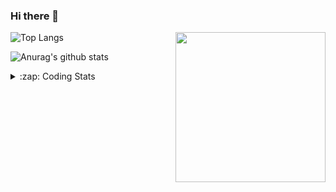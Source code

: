### Hi there 👋

<!--
**tao8687/tao8687** is a ✨ _special_ ✨ repository because its `README.md` (this file) appears on your GitHub profile.

Here are some ideas to get you started:

- 🔭 I’m currently working on ...
- 🌱 I’m currently learning ...
- 👯 I’m looking to collaborate on ...
- 🤔 I’m looking for help with ...
- 💬 Ask me about ...
- 📫 How to reach me: ...
- 😄 Pronouns: ...
- ⚡ Fun fact: ...
-->

<img align='right' src="https://media.giphy.com/media/M9gbBd9nbDrOTu1Mqx/giphy.gif" width="240">

  
![Top Langs](https://github-readme-stats.vercel.app/api/top-langs/?username=tao8687&layout=compact&title_color=23238E&text_color=A67D3D)

![Anurag's github stats](https://github-readme-stats.vercel.app/api?username=tao8687&show_icons=true&&text_color=A67D3D&title_color=23238E&show_icons=false&count_private=true&hide=stars)

<details>
  <summary>:zap: Coding Stats</summary>
  <br>
    
<!--START_SECTION:waka-->

```txt
From: 11 April 2025 - To: 18 April 2025

XML                 2 hrs 16 mins   ████▓░░░░░░░░░░░░░░░░░░░░   18.04 %
Python              1 hr 48 mins    ███▓░░░░░░░░░░░░░░░░░░░░░   14.42 %
C++                 1 hr 42 mins    ███▒░░░░░░░░░░░░░░░░░░░░░   13.57 %
Other               1 hr 26 mins    ███░░░░░░░░░░░░░░░░░░░░░░   11.52 %
Protocol Buffer     1 hr 21 mins    ██▓░░░░░░░░░░░░░░░░░░░░░░   10.82 %
```

<!--END_SECTION:waka-->
</details>
